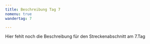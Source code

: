 ```yaml
---
title: Beschreibung Tag 7
nomenu: true
wandertag: 7

---
```


Hier fehlt noch die Beschreibung für den Streckenabschnitt am 7.Tag



